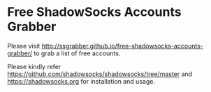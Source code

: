 # Free ShadowSocks Accounts Grabber

Please visit http://ssgrabber.github.io/free-shadowsocks-accounts-grabber/ to grab a list of free accounts.

Please kindly refer https://github.com/shadowsocks/shadowsocks/tree/master and https://shadowsocks.org for installation and usage.